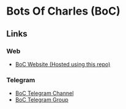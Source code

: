 # Bots Of Charles (BoC)

## Links

### Web

- [BoC Website (Hosted using this repo)](https://bots-of-charles.github.io)

### Telegram

- [BoC Telegram Channel](https://t.me/bots_of_charles)
- [BoC Telegram Group](https://t.me/bots_of_charles_chat)
